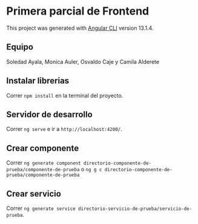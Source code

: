 # Primera parcial de Frontend

This project was generated with [Angular CLI](https://github.com/angular/angular-cli) version 13.1.4.

## Equipo
Soledad Ayala, Monica Auler, Osvaldo Caje y Camila Alderete

## Instalar librerias 

Correr `npm install` en la terminal del proyecto.

## Servidor de desarrollo

Correr `ng serve` e ir a `http://localhost:4200/`.


## Crear componente

Correr `ng generate component directorio-componente-de-prueba/componente-de-prueba` o `ng g c directorio-componente-de-prueba/componente-de-prueba`

## Crear servicio

Correr `ng generate service directorio-servicio-de-prueba/servicio-de-prueba`.
